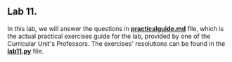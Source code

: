 ## Lab 11.



In this lab, we will answer the questions in **[practicalguide.md](https://github.com/alexandradecarvalho/programming-fundamentals/blob/main/practical-classes/lab11/practicalguide.md)** file, which is the actual practical exercises guide for the lab, provided by one of the Curricular Unit's Professors. The exercises' resolutions can be found in the **[lab11.py](https://github.com/alexandradecarvalho/programming-fundamentals/blob/main/practical-classes/lab11/lab11.py)** file.
